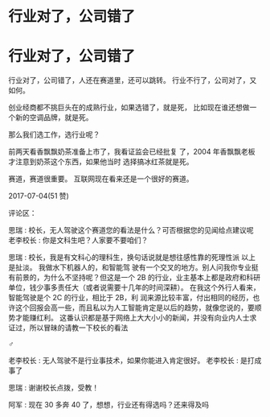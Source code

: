 # 行业对了，公司错了

# 行业对了，公司错了

行业对了，公司错了，人还在赛道里，还可以跳转。 行业不行了，公司对了，又如何。

创业经商都不挑巨头在的成熟行业，如果选错了，就是死， 比如现在谁还想做一个新的空调品牌，就是死。

那么我们选工作，选行业呢？

前两天看香飘飘奶茶准备上市了，我看证监会已经批复 了，2004 年香飘飘老板才注意到奶茶这个东西，如果他当时 选择搞冰红茶就是死。

赛道，赛道很重要。 互联网现在看来还是一个很好的赛道。

2017-07-04(51 赞)

评论区：

思瑞 : 校长，无人驾驶这个赛道您的看法是什么？可否根据您的见闻给点建议呢 老李校长 : 你是文科生吧？人家要不要咱们？

思瑞 : 校长，我是有文科心的理科生，换句话说就是想往感性靠的死理性派 以上是扯淡。 我做水下机器人的，和智能驾 驶有一个交叉的地方。别人问我你专业挺有前景的，为什么不坚持呢？但这是一个 2B 的行业，业主基本上都是政府和科研 单位，钱少事多责任大（或者说需要十几年的时间深耕）。 在我这个外行人看来，智能驾驶是个 2C 的行业，相比于 2B，利 润来源比较丰富，付出相同的经历，也许这个回报会高一些，而且私以为人工智能肯定是以后的趋势，就像您说的，要顺 势才能赚红利。 这番认识都是基于网络上大大小小的新闻，并没有向业内人士求证过，所以冒昧的请教一下校长的看法

♂

老李校长 : 无人驾驶不是行业事技术，如果你能进入肯定很好。 老李校长 : 是打成事了

思瑞 : 谢谢校长点拨，受教！

阿军 : 现在 30 多奔 40 了，想想，行业还有得选吗？还来得及吗